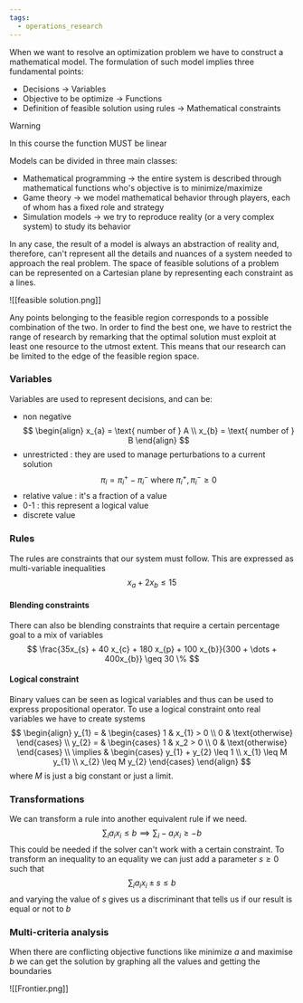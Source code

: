 ```yaml
---
tags:
  - operations_research
---
```

When we want to resolve an optimization problem we have to construct a mathematical model. 
The formulation of such model implies three fundamental points:
- Decisions $\to$ Variables
- Objective to be optimize $\to$ Functions
- Definition of feasible solution using rules $\to$ Mathematical constraints

>[!warning]
>In this course the function MUST be linear

Models can be divided in three main classes:
- Mathematical programming -> the entire system is described through mathematical functions who's objective is to minimize/maximize
- Game theory -> we model mathematical behavior through players, each of whom has a fixed role and strategy
- Simulation models -> we try to reproduce reality (or a very complex system) to study its behavior

In any case, the result of a model is always an abstraction of reality and, therefore, can't represent all the details and nuances of a system needed to approach the real problem. The space of feasible solutions of a problem can be represented on a Cartesian plane by representing each constraint as a lines.

![[feasible solution.png]]

Any points belonging to the feasible region corresponds to a possible combination of the two. In order to find the best one, we have to restrict the range of research by remarking that the optimal solution must exploit at least one resource to the utmost extent. This means that our research can be limited to the edge of the feasible region space.
### Variables

Variables are used to represent decisions, and can be:
- non negative
$$
\begin{align}
x_{a} = \text{ number of } A  \\
x_{b} = \text{ number of } B 
\end{align}
$$
- unrestricted : they are used to manage perturbations to a current solution
$$
\pi_{i} = \pi_{i}^{+} - \pi_{i}^{-} \text{ where } \pi_{i}^{+},\pi_{i}^{-} \geq 0 
$$
- relative value : it's a fraction of a value
- 0-1 : this represent a logical value
- discrete value

### Rules

The rules are constraints that our system must follow. This are expressed as multi-variable inequalities
$$
x_{a}+ 2x_{b} \leq 15
$$
#### Blending constraints

There can also be blending constraints that require a certain percentage goal to a mix of variables
$$
\frac{35x_{s} + 40 x_{c} + 180 x_{p} + 100 x_{b}}{300 + \dots + 400x_{b}} \geq 30 \%
$$
#### Logical constraint

Binary values can be seen as logical variables and thus can be used to express propositional operator. To use a logical constraint onto real variables we have to create systems
$$
\begin{align}
 y_{1}   = & \begin{cases}
1  &  x_{1} > 0 \\
0  & \text{otherwise}
\end{cases} \\
 y_{2}   = & \begin{cases}
1  &  x_2 > 0 \\
0  & \text{otherwise}
\end{cases} \\ 
\implies  & \begin{cases}
y_{1} + y_{2} \leq 1 \\
x_{1} \leq M y_{1} \\
x_{2} \leq M y_{2}
\end{cases}
\end{align}
$$
where $M$ is just a big constant or just a limit.
### Transformations

We can transform a rule into another equivalent rule if we need.
$$
\sum_{i} a_{i}x_{i} \leq b \implies\sum_{i} -a_{i}x_{i} \geq -b 
$$
This could be needed if the solver can't work with a certain constraint.
To transform an inequality to an equality we can just add a parameter $s \geq 0$ such that
$$
\sum_{i} a_{i}x_{i} ± s\leq b
$$
and varying the value of $s$ gives us a discriminant that tells us if our result is equal or not to $b$
### Multi-criteria analysis

When there are conflicting objective functions like minimize $a$ and maximise $b$ we can get the solution by graphing all the values and getting the boundaries 

![[Frontier.png]]